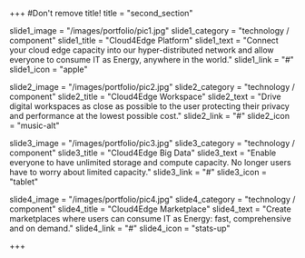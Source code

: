 +++
#Don't remove title!
title = "second_section"

slide1_image = "/images/portfolio/pic1.jpg"
slide1_category = "technology / component"
slide1_title = "Cloud4Edge Platform"
slide1_text = "Connect your cloud edge capacity into our hyper-distributed network and allow everyone to consume IT as Energy, anywhere in the world."
slide1_link = "#"
slide1_icon = "apple"

slide2_image = "/images/portfolio/pic2.jpg"
slide2_category = "technology / component"
slide2_title = "Cloud4Edge Workspace"
slide2_text = "Drive digital workspaces as close as possible to the user protecting their privacy and performance at the lowest possible cost."
slide2_link = "#"
slide2_icon = "music-alt"

slide3_image = "/images/portfolio/pic3.jpg"
slide3_category = "technology / component"
slide3_title = "Cloud4Edge Big Data"
slide3_text = "Enable everyone to have unlimited storage and compute capacity. No longer users have to worry about limited capacity."
slide3_link = "#"
slide3_icon = "tablet"

slide4_image = "/images/portfolio/pic4.jpg"
slide4_category = "technology / component"
slide4_title = "Cloud4Edge Marketplace"
slide4_text = "Create marketplaces where users can consume IT as Energy: fast, comprehensive and on demand."
slide4_link = "#"
slide4_icon = "stats-up"


+++